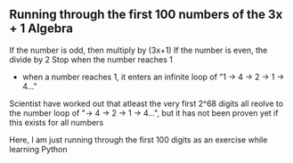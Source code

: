 ## Running through the first 100 numbers of the 3x + 1 Algebra
If the number is odd, then multiply by (3x+1)
If the number is even, the divide by 2
Stop when the number reaches 1
 - when a number reaches 1, it enters an infinite loop of "1 -> 4 -> 2 -> 1 -> 4..."

Scientist have worked out that atleast the very first 2^68 digits all reolve to the number loop of "-> 4 -> 2 -> 1 -> 4...",
but it has not been proven yet if this exists for all numbers

Here, I am just running through the first 100 digits as an exercise while learning Python
